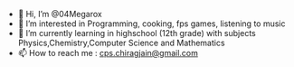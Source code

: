 - 👋 Hi, I’m @04Megarox
- 👀 I’m interested in Programming, cooking, fps games, listening to music
- 🌱 I’m currently learning in highschool (12th grade) with subjects Physics,Chemistry,Computer Science and Mathematics
- 📫 How to reach me : cps.chiragjain@gmail.com

<!---
04Megarox/04Megarox is a ✨ special ✨ repository because its `README.md` (this file) appears on your GitHub profile.
You can click the Preview link to take a look at your changes.
--->
